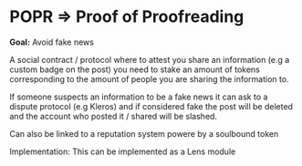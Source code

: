 # POPR => Proof of Proofreading

**Goal:** Avoid fake news

A social contract / protocol where to attest you share an information (e.g a custom badge on the post) you need to stake an amount of tokens corresponding to the amount of people you are sharing the information to.

If someone suspects an information to be a fake news it can ask to a dispute protocol (e.g Kleros) and if considered fake the post will be deleted and the account who posted it / shared will be slashed.

Can also be linked to a reputation system powere by a soulbound token

Implementation: This can be implemented as a Lens module
